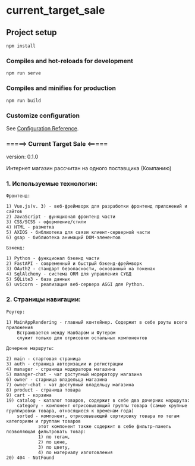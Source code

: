 # current_target_sale

## Project setup
```
npm install
```

### Compiles and hot-reloads for development
```
npm run serve
```

### Compiles and minifies for production
```
npm run build
```

### Customize configuration
See [Configuration Reference](https://cli.vuejs.org/config/).


### =====> Current Target Sale <=====

version: 0.1.0

Интернет магазин рассчитан на одного поставщика (Компанию)

### 1. Используемые технологии: 

    Фронтенд:

    1) Vue.js(v. 3) - веб-фреймворк для разработки фронтенд приложений и сайтов
    2) JavaScript - функционал фронтенд части
    3) CSS/SCSS - оформление/стили
    4) HTML - разметка
    5) AXIOS - библиотека для связи клиент-серверной части
    6) gsap - библиотека анимаций DOM-элементов

    Бэкенд:

    1) Python - функционал бэкенд части
    2) FastAPI - современный и быстрый бэкенд-фреймворк
    3) OAuth2 - стандарт безопасности, основанный на токенах
    4) SqlAlchemy - система ORM для управления СУБД
    5) SQLite3 - база данных
    6) uvicorn - реализация веб-сервера ASGI для Python.

### 2. Страницы навигации:

    Роутер:
    
    1) MainAppRendering - главный контейнер. Содержит в себе роуты всего приложения
        Встраивается между Навбаром и Футером
        служит только для отрисовки остальных компонентов
    
    Дочерние маршруты:

    2) main - стартовая страница
    3) auth - страница авторизации и регистрации
    4) manager - страница модератора магазина
    5) manager-chat - чат доступный модератору магазина
    6) owner - старница владельца магазина
    7) owner-chat - чат доступный владельцу магазина
    8) product - страница товара
    9) cart - корзина
    19) catalog - каталог товаров, содержит в себе два дочерних маршрута:
        category - компонент отрисовывающий группы товара (самые крупные группировки товара, относящиеся к временам года)
        sorted - компонент, отрисовывающий сортировку товара по тегам категориям и группам товаров
                этот компонент также содержит в себе фильтр-панель позволяющая фильтровать товар:
                1) по тегам,
                2) по цене,
                3) по цвету,
                4) по материалу изготовления
    20) 404 - NotFound



